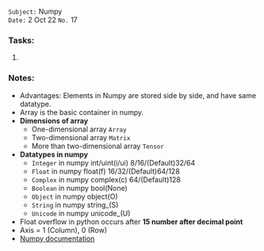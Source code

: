 `Subject:` Numpy
<br />`Date:` 2 Oct 22 `No.` 17

### Tasks:
1. 

### Notes:
* Advantages: Elements in Numpy are stored side by side, and have same datatype.
* Array is the basic container in numpy.
* **Dimensions of array**
  * One-dimensional array `Array` 
  * Two-dimensional array `Matrix` 
  * More than two-dimensional array `Tensor`
* **Datatypes in numpy**
  * `Integer` in numpy int/uint(i/ui) 8/16/(Default)32/64 
  * `Float` in numpy float(f) 16/32/(Default)64/128
  * `Complex` in numpy complex(c) 64/(Default)128
  * `Boolean` in numpy bool(None)
  * `Object` in numpy object(O)
  * `String` in numpy string_(S)
  * `Unicode` in numpy unicode_(U)
* Float overflow in python occurs after **15 number after decimal point**
* Axis = 1 (Column), 0 (Row)
* [Numpy documentation](https://numpy.org/doc/)